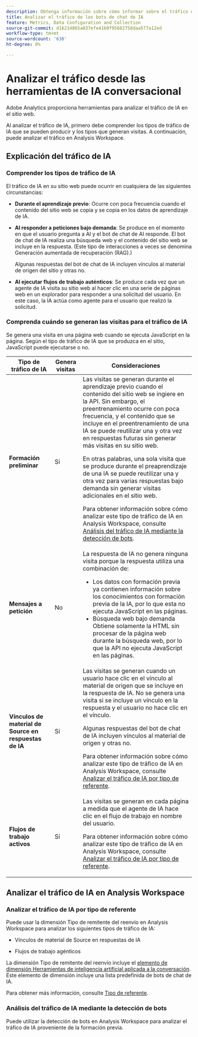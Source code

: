 ```yaml
---
description: Obtenga información sobre cómo informar sobre el tráfico desde bots de chat de IA
title: Analizar el tráfico de los bots de chat de IA
feature: Metrics, Data Configuration and Collection
source-git-commit: d16214865a037efe41b9f95682758daa577a12ed
workflow-type: tm+mt
source-wordcount: '638'
ht-degree: 0%

---
```


# Analizar el tráfico desde las herramientas de IA conversacional

Adobe Analytics proporciona herramientas para analizar el tráfico de IA en el sitio web.

Al analizar el tráfico de IA, primero debe comprender los tipos de tráfico de IA que se pueden producir y los tipos que generan visitas. A continuación, puede analizar el tráfico en Analysis Workspace.

## Explicación del tráfico de IA

### Comprender los tipos de tráfico de IA

El tráfico de IA en su sitio web puede ocurrir en cualquiera de las siguientes circunstancias:

* **Durante el aprendizaje previo**: Ocurre con poca frecuencia cuando el contenido del sitio web se copia y se copia en los datos de aprendizaje de IA.

* **Al responder a peticiones bajo demanda**: Se produce en el momento en que el usuario pregunta a AI y el bot de chat de AI responde. El bot de chat de IA realiza una búsqueda web y el contenido del sitio web se incluye en la respuesta. (Este tipo de interacciones a veces se denomina Generación aumentada de recuperación (RAG).)

  Algunas respuestas del bot de chat de IA incluyen vínculos al material de origen del sitio y otras no.

* **Al ejecutar flujos de trabajo auténticos**: Se produce cada vez que un agente de IA visita su sitio web al hacer clic en una serie de páginas web en un explorador para responder a una solicitud del usuario. En este caso, la IA actúa como agente para el usuario que realizó la solicitud.

### Comprenda cuándo se generan las visitas para el tráfico de IA

Se genera una visita en una página web cuando se ejecuta JavaScript en la página. Según el tipo de tráfico de IA que se produzca en el sitio, JavaScript puede ejecutarse o no.

| Tipo de tráfico de IA | Genera visitas | Consideraciones |
|---------|----------|---------|
| **Formación preliminar** | Sí | Las visitas se generan durante el aprendizaje previo cuando el contenido del sitio web se ingiere en la API. Sin embargo, el preentrenamiento ocurre con poca frecuencia, y el contenido que se incluye en el preentrenamiento de una IA se puede reutilizar una y otra vez en respuestas futuras sin generar más visitas en su sitio web. <p>En otras palabras, una sola visita que se produce durante el preaprendizaje de una IA se puede reutilizar una y otra vez para varias respuestas bajo demanda sin generar visitas adicionales en el sitio web.</p><p>Para obtener información sobre cómo analizar este tipo de tráfico de IA en Analysis Workspace, consulte [Análisis del tráfico de IA mediante la detección de bots](#analyze-ai-traffic-using-bot-detection).</p> |
| **Mensajes a petición** | No | La respuesta de IA no genera ninguna visita porque la respuesta utiliza una combinación de:<ul><li>Los datos con formación previa <br/> ya contienen información sobre los conocimientos con formación previa de la IA, por lo que esta no ejecuta JavaScript en las páginas.</li><li>Búsqueda web bajo demanda <br/>Obtiene solamente la HTML sin procesar de la página web durante la búsqueda web, por lo que la API no ejecuta JavaScript en las páginas.</li></ul> |
| **Vínculos de material de Source en respuestas de IA** | Sí | Las visitas se generan cuando un usuario hace clic en el vínculo al material de origen que se incluye en la respuesta de IA. No se genera una visita si se incluye un vínculo en la respuesta y el usuario no hace clic en el vínculo. <p>Algunas respuestas del bot de chat de IA incluyen vínculos al material de origen y otras no. </p><p>Para obtener información sobre cómo analizar este tipo de tráfico de IA en Analysis Workspace, consulte [Analizar el tráfico de IA por tipo de referente](#analyze-ai-traffic-by-referrer-type).</p> |
| **Flujos de trabajo activos** | Sí | Las visitas se generan en cada página a medida que el agente de IA hace clic en el flujo de trabajo en nombre del usuario. <p>Para obtener información sobre cómo analizar este tipo de tráfico de IA en Analysis Workspace, consulte [Analizar el tráfico de IA por tipo de referente](#analyze-ai-traffic-by-referrer-type).</p> |

## Analizar el tráfico de IA en Analysis Workspace

### Analizar el tráfico de IA por tipo de referente

Puede usar la dimensión Tipo de remitente del reenvío en Analysis Workspace para analizar los siguientes tipos de tráfico de IA:

* Vínculos de material de Source en respuestas de IA

* Flujos de trabajo agénticos

La dimensión Tipo de remitente del reenvío incluye el [elemento de dimensión Herramientas de inteligencia artificial aplicada a la conversación](/help/components/dimensions/referrer-type.md#conversational-ai-tools). Este elemento de dimensión incluye una lista predefinida de bots de chat de IA.

Para obtener más información, consulte [Tipo de referente](/help/components/dimensions/referrer-type.md).

### Análisis del tráfico de IA mediante la detección de bots

Puede utilizar la detección de bots en Analysis Workspace para analizar el tráfico de IA proveniente de la formación previa.

